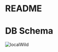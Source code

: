 # README

# DB Schema

![localWild](https://github.com/user-attachments/assets/c974acea-f1a3-47bd-9e40-0ed2b262237b)
